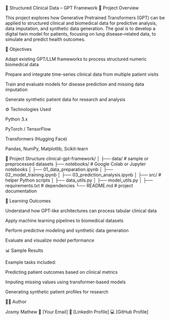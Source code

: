 🧬 Structured Clinical Data – GPT Framework
📘 Project Overview

This project explores how Generative Pretrained Transformers (GPT) can be applied to structured clinical and biomedical data for predictive analysis, data imputation, and synthetic data generation.
The goal is to develop a digital twin model for patients, focusing on lung disease–related data, to simulate and predict health outcomes.

🎯 Objectives

Adapt existing GPT/LLM frameworks to process structured numeric biomedical data

Prepare and integrate time-series clinical data from multiple patient visits

Train and evaluate models for disease prediction and missing data imputation

Generate synthetic patient data for research and analysis

⚙️ Technologies Used

Python 3.x

PyTorch / TensorFlow

Transformers (Hugging Face)

Pandas, NumPy, Matplotlib, Scikit-learn

🧪 Project Structure
clinical-gpt-framework/
│
├── data/                  # sample or preprocessed datasets
├── notebooks/             # Google Colab or Jupyter notebooks
│   ├── 01_data_preparation.ipynb
│   ├── 02_model_training.ipynb
│   ├── 03_prediction_analysis.ipynb
│
├── src/                   # helper Python scripts
│   ├── data_utils.py
│   ├── model_utils.py
│
├── requirements.txt       # dependencies
└── README.md              # project documentation

🧠 Learning Outcomes

Understand how GPT-like architectures can process tabular clinical data

Apply machine learning pipelines to biomedical datasets

Perform predictive modeling and synthetic data generation

Evaluate and visualize model performance

📊 Sample Results

Example tasks included:

Predicting patient outcomes based on clinical metrics

Imputing missing values using transformer-based models

Generating synthetic patient profiles for research

👩‍💻 Author

Josmy Mathew
📧 [Your Email]
🔗 [LinkedIn Profile]
💻 [GitHub Profile]
